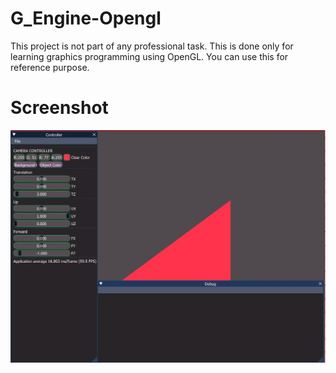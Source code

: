 # G_Engine-Opengl
This project is not part of any professional task. This is done only for learning graphics programming using OpenGL. 
You can use this for reference purpose.

# Screenshot

![](screenshot/preview.JPG)
